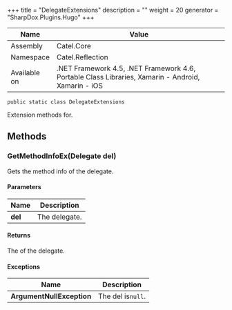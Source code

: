 

+++
title = "DelegateExtensions" 
description = ""
weight = 20
generator = "SharpDox.Plugins.Hugo"
+++

Name|Value
---|---
Assembly|Catel.Core
Namespace|Catel.Reflection
Available on|.NET Framework 4.5, .NET Framework 4.6, Portable Class Libraries, Xamarin - Android, Xamarin - iOS

```
public static class DelegateExtensions
```

Extension methods for.

## Methods

### GetMethodInfoEx(Delegate del)

Gets the method info of the delegate.

#### Parameters

Name|Description
---|---
**del**|The delegate.

#### Returns

The of the delegate.

#### Exceptions

Name|Description
---|---
**ArgumentNullException**|The del is`null`.

